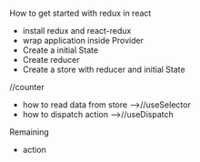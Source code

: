 

How to get started with redux in react
 - install redux and react-redux
 - wrap application inside Provider
 - Create a initial State
 - Create reducer
 - Create a store with reducer and initial State




 //counter
  - how to read data from store -->//useSelector
  - how to dispatch action  -->//useDispatch

Remaining
 - action





